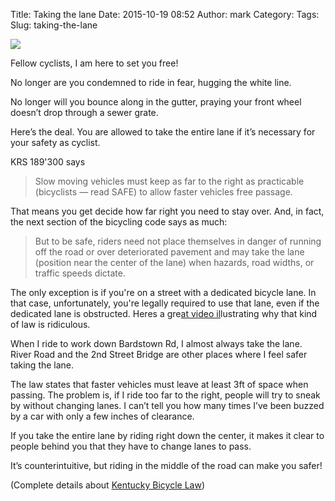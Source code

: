 Title: Taking the lane
Date: 2015-10-19 08:52
Author: mark
Category: 
Tags: 
Slug: taking-the-lane

<img src="https://cdn-images-1.medium.com/max/800/1*SQhlsXpRdW5f_G7YvZElcw.jpeg"  />

Fellow cyclists, I am here to set you free!

No longer are you condemned to ride in fear, hugging the white line.

No longer will you bounce along in the gutter, praying your front wheel doesn’t drop through a sewer grate.

Here’s the deal. You are allowed to take the entire lane if it’s necessary for your safety as cyclist.

KRS 189'300 says

> Slow moving vehicles must keep as far to the right as practicable (bicyclists — read SAFE) to allow faster vehicles free passage.

That means you get decide how far right you need to stay over. And, in fact, the next section of the bicycling code says as much:

> But to be safe, riders need not place themselves in danger of running off the road or over deteriorated pavement and may take the lane (position near the center of the lane) when hazards, road widths, or traffic speeds dictate.

The only exception is if you're on a street with a dedicated bicycle lane. In that case, unfortunately, you're legally required to use that lane, even if the dedicated lane is obstructed. Heres a gre[at video il](https://www.youtube.com/watch?v=bzE-IMaegzQ)lustrating why that kind of law is ridiculous.

When I ride to work down Bardstown Rd, I almost always take the lane. River Road and the 2nd Street Bridge are other places where I feel safer taking the lane.

The law states that faster vehicles must leave at least 3ft of space when passing. The problem is, if I ride too far to the right, people will try to sneak by without changing lanes. I can’t tell you how many times I’ve been buzzed by a car with only a few inches of clearance.

If you take the entire lane by riding right down the center, it makes it clear to people behind you that they have to change lanes to pass.

It’s counterintuitive, but riding in the middle of the road can make you safer!

(Complete details about [Kentucky Bicycle Law](http://transportation.ky.gov/Bike-Walk/Documents/Bike%20Law%20Brochure.pdf))


